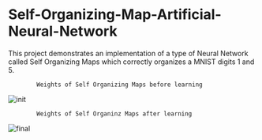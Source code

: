 # Self-Organizing-Map-Artificial-Neural-Network
This project demonstrates an implementation of a type of Neural Network called Self Organizing Maps which correctly organizes a MNIST digits 1 and 5.


            Weights of Self Organizing Maps before learning

![init](https://user-images.githubusercontent.com/25164326/34077633-8b47a1e8-e2d6-11e7-9bb6-0dab9191c845.png)


            Weights of Self Organinz Maps after learning 

![final](https://user-images.githubusercontent.com/25164326/34077634-8e32ade4-e2d6-11e7-9e12-684070786d19.png)
